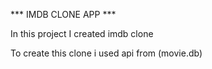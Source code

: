 *** IMDB CLONE APP ***

In this project I created imdb clone

To create this clone i used api from (movie.db)





 